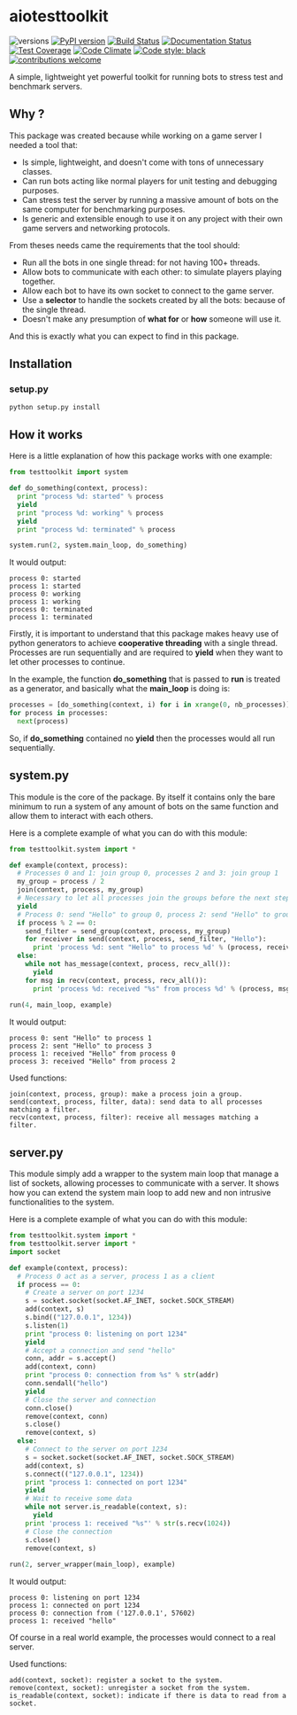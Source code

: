 # aiotesttoolkit

![versions](https://img.shields.io/pypi/pyversions/aiotesttoolkit.svg)
[![PyPI version](https://badge.fury.io/py/aiotesttoolkit.svg)](https://badge.fury.io/py/aiotesttoolkit)
[![Build Status](https://travis-ci.org/Nauja/aiotesttoolkit.png?branch=master)](https://travis-ci.org/Nauja/aiotesttoolkit)
[![Documentation Status](https://readthedocs.org/projects/aiotesttoolkit/badge/?version=latest)](https://aiotesttoolkit.readthedocs.io/en/latest/?badge=latest)
[![Test Coverage](https://codeclimate.com/github/Nauja/aiotesttoolkit/badges/coverage.svg)](https://codeclimate.com/github/Nauja/aiotesttoolkit/coverage)
[![Code Climate](https://codeclimate.com/github/Nauja/aiotesttoolkit/badges/gpa.svg)](https://codeclimate.com/github/Nauja/aiotesttoolkit)
[![Code style: black](https://img.shields.io/badge/code%20style-black-000000.svg)](https://github.com/psf/black)
[![contributions welcome](https://img.shields.io/badge/contributions-welcome-brightgreen.svg?style=flat)](https://github.com/Nauja/aiotesttoolkit/issues)

A simple, lightweight yet powerful toolkit for running bots to stress test and benchmark servers.

## Why ?

This package was created because while working on a game server I needed a tool that:
* Is simple, lightweight, and doesn't come with tons of unnecessary classes.
* Can run bots acting like normal players for unit testing and debugging purposes.
* Can stress test the server by running a massive amount of bots on the same computer for benchmarking purposes.
* Is generic and extensible enough to use it on any project with their own game servers and networking protocols.

From theses needs came the requirements that the tool should:
* Run all the bots in one single thread: for not having 100+ threads.
* Allow bots to communicate with each other: to simulate players playing together.
* Allow each bot to have its own socket to connect to the game server.
* Use a **selector** to handle the sockets created by all the bots: because of the single thread.
* Doesn't make any presumption of **what for** or **how** someone will use it.

And this is exactly what you can expect to find in this package.

## Installation

### setup.py

```
python setup.py install
```

## How it works

Here is a little explanation of how this package works with one example:

```python
from testtoolkit import system

def do_something(context, process):
  print "process %d: started" % process
  yield
  print "process %d: working" % process
  yield
  print "process %d: terminated" % process

system.run(2, system.main_loop, do_something)
```

It would output:

```
process 0: started
process 1: started
process 0: working
process 1: working
process 0: terminated
process 1: terminated
```

Firstly, it is important to understand that this package makes heavy use of python generators to achieve **cooperative threading** with a single thread. Processes are run sequentially and are required to **yield** when they want to let other processes to continue.

In the example, the function **do_something** that is passed to **run** is treated as a generator, and basically what the **main_loop** is doing is:

```python
processes = [do_something(context, i) for i in xrange(0, nb_processes)]
for process in processes:
  next(process)
```

So, if **do_something** contained no **yield** then the processes would all run sequentially.

## system.py

This module is the core of the package. By itself it contains only the bare minimum to run a system of any amount of bots on the same function and allow them to interact with each others.

Here is a complete example of what you can do with this module:

```python
from testtoolkit.system import *

def example(context, process):
  # Processes 0 and 1: join group 0, processes 2 and 3: join group 1
  my_group = process / 2
  join(context, process, my_group)
  # Necessary to let all processes join the groups before the next step
  yield
  # Process 0: send "Hello" to group 0, process 2: send "Hello" to group 1
  if process % 2 == 0:
    send_filter = send_group(context, process, my_group)
    for receiver in send(context, process, send_filter, "Hello"):
      print 'process %d: sent "Hello" to process %d' % (process, receiver)
  else:
    while not has_message(context, process, recv_all()):
      yield
    for msg in recv(context, process, recv_all()):
      print 'process %d: received "%s" from process %d' % (process, msg.data, msg.sender)
      
run(4, main_loop, example)
```

It would output:

```
process 0: sent "Hello" to process 1
process 2: sent "Hello" to process 3
process 1: received "Hello" from process 0
process 3: received "Hello" from process 2
```

Used functions:

```
join(context, process, group): make a process join a group.
send(context, process, filter, data): send data to all processes matching a filter.
recv(context, process, filter): receive all messages matching a filter.
```

## server.py

This module simply add a wrapper to the system main loop that manage a list of sockets, allowing processes to communicate with a server. It shows how you can extend the system main loop to add new and non intrusive functionalities to the system.

Here is a complete example of what you can do with this module:

```python
from testtoolkit.system import *
from testtoolkit.server import *
import socket

def example(context, process):
  # Process 0 act as a server, process 1 as a client
  if process == 0:
    # Create a server on port 1234
    s = socket.socket(socket.AF_INET, socket.SOCK_STREAM)
    add(context, s)
    s.bind(("127.0.0.1", 1234))
    s.listen(1)
    print "process 0: listening on port 1234"
    yield
    # Accept a connection and send "hello"
    conn, addr = s.accept()
    add(context, conn)
    print "process 0: connection from %s" % str(addr)
    conn.sendall("hello")
    yield
    # Close the server and connection
    conn.close()
    remove(context, conn)
    s.close()
    remove(context, s)
  else:
    # Connect to the server on port 1234
    s = socket.socket(socket.AF_INET, socket.SOCK_STREAM)
    add(context, s)
    s.connect(("127.0.0.1", 1234))
    print "process 1: connected on port 1234"
    yield
    # Wait to receive some data
    while not server.is_readable(context, s):
      yield
    print 'process 1: received "%s"' % str(s.recv(1024))
    # Close the connection
    s.close()
    remove(context, s)
      
run(2, server_wrapper(main_loop), example)
```

It would output:

```
process 0: listening on port 1234
process 1: connected on port 1234
process 0: connection from ('127.0.0.1', 57602)
process 1: received "hello"
```

Of course in a real world example, the processes would connect to a real server.

Used functions:

```
add(context, socket): register a socket to the system.
remove(context, socket): unregister a socket from the system.
is_readable(context, socket): indicate if there is data to read from a socket.
```
